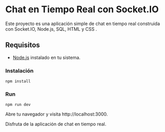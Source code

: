# Chat en Tiempo Real con Socket.IO

Este proyecto es una aplicación simple de chat en tiempo real construida con Socket.IO, Node.js, SQL, HTML y CSS .

## Requisitos

- [Node.js](https://nodejs.org/) instalado en tu sistema.

### Instalación

```
npm install
```

### Run

```
npm run dev
```

Abre tu navegador y visita http://localhost:3000.

Disfruta de la aplicación de chat en tiempo real.